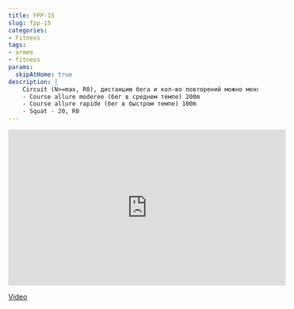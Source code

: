 ```yaml
---
title: FPP-15
slug: fpp-15
categories:
- Fitness
tags:
- armee
- fitness
params:
  skipAtHome: true
description: |
    Circuit (N>=max, R0), дистанцию бега и кол-во повторений можно менять под свой уровень
    - Course allure moderee (бег в среднем темпе) 200m
    - Course allure rapide (бег в быстром темпе) 100m
    - Squat - 20, R0
---
```

<iframe width="560" height="315" src="https://www.youtube.com/embed/mNrTF0NaQJg?si=nJVhBcD7FIV069vt" title="YouTube video player" frameborder="0" allow="accelerometer; autoplay; clipboard-write; encrypted-media; gyroscope; picture-in-picture; web-share" allowfullscreen></iframe>

[Video](https://youtu.be/mNrTF0NaQJg?si=nJVhBcD7FIV069vt)
